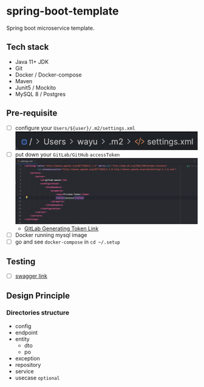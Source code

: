 # spring-boot-template

Spring boot microservice template.

## Tech stack
- Java 11+ JDK
- Git
- Docker / Docker-compose
- Maven
- Junit5 / Mockito
- MySQL 8 / Postgres

## Pre-requisite

- [ ] configure your `Users/${user}/.m2/settings.xml` ![img.png](m2-path.png)
- [ ] put down your `GitLab/GitHub` `accessToken` ![img.png](setting-xml.png)
  - [GitLab Generating Token Link](https://deloitte.team/help/user/profile/personal_access_tokens.md#create-a-personal-access-token)
- [ ] Docker running mysql image
- [ ] go and see `docker-compose` in `cd ~/.setup`

## Testing 

- [ ] [swagger link](http://localhost:9000/swagger-ui.html)


## Design Principle
### Directories structure
- config
- endpoint
- entity
  - dto
  - po
- exception
- repository
- service
- usecase `optional`

